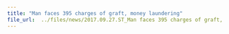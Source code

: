 ```yaml
---
title: "Man faces 395 charges of graft, money laundering"
file_url:  ../files/news/2017.09.27.ST_Man faces 395 charges of graft, money laundering.pdf
---
```

